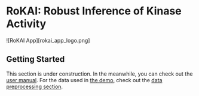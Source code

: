 # RoKAI: Robust Inference of Kinase Activity
![RoKAI App][rokai_app_logo.png]

## Getting Started
This section is under construction. In the meanwhile, you can check out the [user manual](rokai_user_manual.pdf). 
For the data used in [the demo](demo_rokai.m), check out the [data preprocessing section](src/data_preprocessing/).

